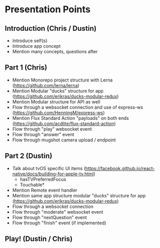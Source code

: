 # Presentation Points

## Introduction (Chris / Dustin)
- Introduce self(s)
- Introduce app concept
- Mention many concepts, questions after

## Part 1 (Chris)
- Mention Monorepo project structure with Lerna (https://github.com/lerna/lerna)
- Mention Modular "ducks" structure for app (https://github.com/erikras/ducks-modular-redux)
- Mention Modular structure for API as well
- Flow through a websocket connection and use of express-ws (https://github.com/HenningM/express-ws)
- Mention Flux Standard Action "payloads" on both ends (https://github.com/acdlite/flux-standard-action)
- Flow through "play" websocket event
- Flow through "answer" event
- Flow through mugshot camera upload / endpoint

## Part 2 (Dustin)
- Talk about tvOS specific UI items (https://facebook.github.io/react-native/docs/building-for-apple-tv.html)
  - hasTVPreferredFocus
  - Touchable*
- Mention Remote event handler
- Mention same app structure modular "ducks" structure for app (https://github.com/erikras/ducks-modular-redux)
- Flow through a websocket connection
- Flow through "moderate" websocket event
- Flow through "nextQuestion" event
- Flow through "finish" event (if implemented)

## Play! (Dustin / Chris)
